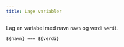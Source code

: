 ```yaml
---
title: Lage variabler
---
```


<script>
function random({ from, to }) {
    if (typeof from === 'string') {
        return 'a'
    } else if (typeof from === 'number') {
        return from + Math.round(Math.random() * (to - from))
    }
}
const __dictata_scope = {
    navn: random({
        from: 'a',
        to: 'z',
    }),
    verdi: random({
        from: 1,
        to: 100,
    })
}
</script>

Lag en variabel med navn `navn` og verdi `verdi`.

```test
${navn} === ${verdi}
```
